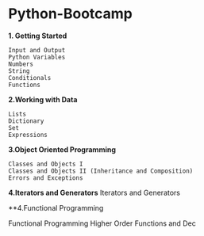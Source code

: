 # Python-Bootcamp
**1. Getting Started**

    Input and Output
    Python Variables
    Numbers
    String
    Conditionals
    Functions
    
 **2.Working with Data**
 
    Lists
    Dictionary
    Set
    Expressions

**3.Object Oriented Programming**

    Classes and Objects I
    Classes and Objects II (Inheritance and Composition)
    Errors and Exceptions
    
    
 **4.Iterators and Generators**
     Iterators and Generators
     

**4.Functional Programming

   Functional Programming
   Higher Order Functions and Dec
